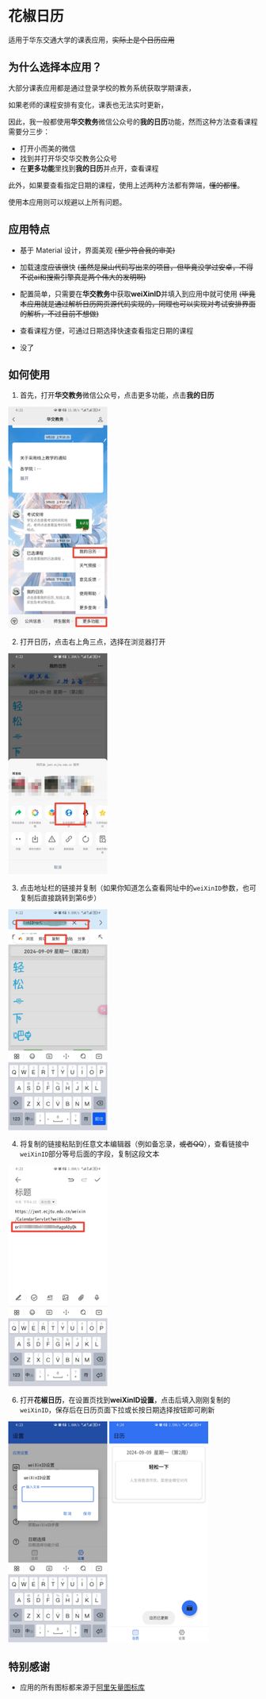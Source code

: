 # 花椒日历

适用于华东交通大学的课表应用，~~实际上是个日历应用~~

## 为什么选择本应用？

大部分课表应用都是通过登录学校的教务系统获取学期课表，

如果老师的课程安排有变化，课表也无法实时更新，

因此，我一般都使用**华交教务**微信公众号的**我的日历**功能，然而这种方法查看课程需要分三步：

- 打开小而美的微信
- 找到并打开华交华交教务公众号
- 在**更多功能**里找到**我的日历**并点开，查看课程

此外，如果要查看指定日期的课程，使用上述两种方法都有弊端，~~懂的都懂~~。

使用本应用则可以规避以上所有问题。

## 应用特点

- 基于 Material 设计，界面美观  ~~(至少符合我的审美)~~

- 加载速度~~应该很~~快  ~~(虽然是屎山代码写出来的项目，但毕竟没学过安卓，不得不说ai和搜索引擎真是两个伟大的发明啊)~~
- 配置简单，只需要在**华交教务**中获取**weiXinID**并填入到应用中就可使用  ~~(毕竟本应用就是通过解析日历网页源代码实现的，同理也可以实现对考试安排界面的解析，不过目前不想做)~~

- 查看课程方便，可通过日期选择快速查看指定日期的课程

- 没了

## 如何使用

1. 首先，打开**华交教务**微信公众号，点击更多功能，点击**我的日历**

<img src="./screenshots/1.jpg" alt="步骤1" style="width: 200px; height: auto;" />

2. 打开日历，点击右上角三点，选择在浏览器打开

<img src="./screenshots/2.jpg" alt="步骤2" style="width: 200px; height: auto;" />

3. 点击地址栏的链接并复制（如果你知道怎么查看网址中的`weiXinID`参数，也可复制后直接跳转到第6步）

<img src="./screenshots/3.jpg" alt="步骤3" style="width: 200px; height: auto;" />

4. 将复制的链接粘贴到任意文本编辑器（例如备忘录，~~或者QQ~~），查看链接中`weiXinID`部分等号后面的字段，复制这段文本

<img src="./screenshots/4.jpg" alt="步骤4" style="width: 200px; height: auto;" />

6. 打开**花椒日历**，在设置页找到**weiXinID设置**，点击后填入刚刚复制的`weiXinID`，保存后在日历页面下拉或长按日期选择按钮即可刷新

<img src="./screenshots/5.jpg" alt="步骤5" style="width: 200px; height: auto;" />


<img src="./screenshots/6.jpg" alt="步骤6" style="width: 200px; height: auto;" />

## 特别感谢
- 应用的所有图标都来源于[阿里矢量图标库](https://www.iconfont.cn/)

